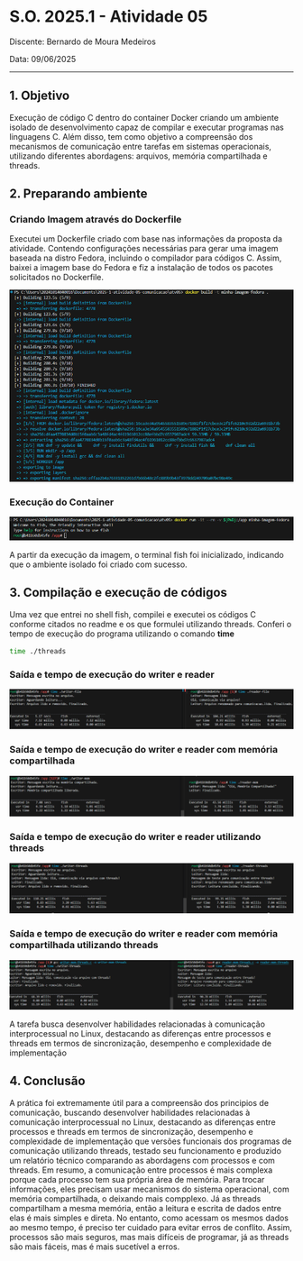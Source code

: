 # S.O. 2025.1 - Atividade 05

Discente: Bernardo de Moura Medeiros

Data: 09/06/2025

---

## 1. Objetivo

Execução de código C dentro do container Docker criando um ambiente isolado de desenvolvimento capaz de compilar e executar programas nas linguagens C. Além disso, tem como objetivo a compreensão dos mecanismos de comunicação entre tarefas em sistemas operacionais, utilizando diferentes abordagens: arquivos, memória compartilhada e threads.

## 2. Preparando ambiente

### Criando Imagem através do Dockerfile

Executei um Dockerfile criado com base nas informações da proposta da atividade. Contendo configurações necessárias para gerar uma imagem baseada na distro Fedora, incluindo o compilador para códigos C. Assim, baixei a imagem base do Fedora e fiz a instalação de todos os pacotes solicitados no Dockerfile.

<img alt="build " src="./images/build.png"/>

### Execução do Container

<img alt="build " src="./images/run.png"/>

A partir da execução da imagem, o terminal fish foi inicializado, indicando que o ambiente isolado foi criado com sucesso.

## 3. Compilação e execução de códigos

Uma vez que entrei no shell fish, compilei e executei os códigos C conforme citados no readme e os que formulei utilizando threads. Conferi o tempo de execução do programa utilizando o comando **time**

```bash
time ./threads
```

### Saída e tempo de execução do writer e reader

<div>
    <img alt="build " src="./images/writer-reader.png"/>
</div>

### Saída e tempo de execução do writer e reader com memória compartilhada

<div>
    <img alt="build " src="./images/writer-reader-mem.png"/>
</div>

### Saída e tempo de execução do writer e reader utilizando threads

<div>
    <img alt="build " src="./images/writer-reader-threads.png"/>
</div>

### Saída e tempo de execução do writer e reader com memória compartilhada utilizando threads

<div>
    <img alt="build " src="./images/writer-reader-mem-threads.png"/>
</div>

A tarefa busca desenvolver habilidades relacionadas à comunicação interprocessual no Linux, destacando as diferenças entre processos e threads em termos de sincronização, desempenho e complexidade de implementação

## 4. Conclusão
A prática foi extremamente útil para a compreensão dos principios de comunicação, buscando desenvolver habilidades relacionadas à comunicação interprocessual no Linux, destacando as diferenças entre processos e threads em termos de sincronização, desempenho e complexidade de implementação que versões funcionais dos programas de comunicação utilizando threads, testado seu funcionamento e produzido um relatório técnico comparando as abordagens com processos e com threads. Em resumo, a comunicação entre processos é mais complexa porque cada processo tem sua própria área de memória. Para trocar informações, eles precisam usar mecanismos do sistema operacional, com memória compartilhada, o deixando mais compplexo. Já as threads compartilham a mesma memória, então a leitura e escrita de dados entre elas é mais simples e direta. No entanto, como acessam os mesmos dados ao mesmo tempo, é preciso ter cuidado para evitar erros de conflito. Assim, processos são mais seguros, mas mais difíceis de programar, já as threads são mais fáceis, mas é mais sucetível a erros.
